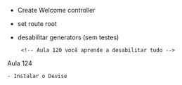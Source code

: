 -  Create Welcome controller
- set route root
-  desabilitar generators (sem testes)

        <!-- Aula 120 vocẽ aprende a desabilitar tudo -->


Aula 124 

    - Instalar o Devise
